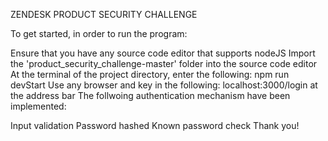 ZENDESK PRODUCT SECURITY CHALLENGE

To get started, in order to run the program:

Ensure that you have any source code editor that supports nodeJS
Import the 'product_security_challenge-master' folder into the source code editor
At the terminal of the project directory, enter the following: npm run devStart
Use any browser and key in the following: localhost:3000/login at the address bar
The follwoing authentication mechanism have been implemented:

Input validation
Password hashed
Known password check
Thank you!
